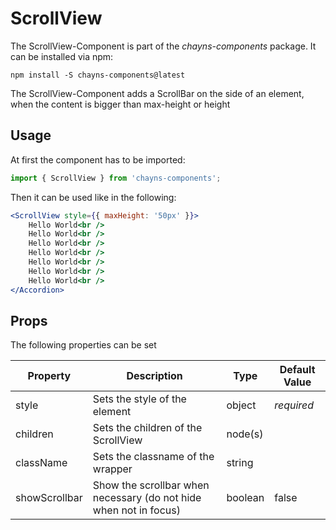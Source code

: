 # ScrollView #

The ScrollView-Component is part of the *chayns-components* package. It can be installed via npm:

    npm install -S chayns-components@latest

The ScrollView-Component adds a ScrollBar on the side of an element, when the content is bigger
than max-height or height


## Usage ##

At first the component has to be imported:

```jsx harmony
import { ScrollView } from 'chayns-components';
```

Then it can be used like in the following:

```jsx harmony
<ScrollView style={{ maxHeight: '50px' }}>
    Hello World<br />
    Hello World<br />
    Hello World<br />
    Hello World<br />
    Hello World<br />
    Hello World<br />
    Hello World<br />
</Accordion>
```


## Props ##

The following properties can be set

| Property      | Description                                                            | Type                       | Default Value |
|---------------|------------------------------------------------------------------------|----------------------------|---------------|
| style         | Sets the style of the element                                          | object                     | *required*    |
| children      | Sets the children of the ScrollView                                    | node(s)                    |               |
| className     | Sets the classname of the wrapper                                      | string                     |               |
| showScrollbar | Show the scrollbar when necessary (do not hide when not in focus)      | boolean                    | false         |
